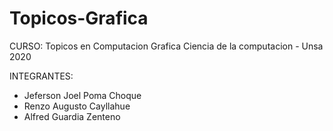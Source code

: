 # Topicos-Grafica

CURSO: Topicos en Computacion Grafica
Ciencia de la computacion - Unsa 2020

INTEGRANTES: 
- Jeferson Joel Poma Choque
- Renzo Augusto Cayllahue
- Alfred Guardia Zenteno
